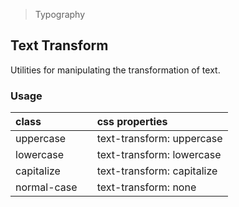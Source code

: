 > Typography

## Text Transform

Utilities for manipulating the transformation of text.

### Usage

| class |   | css properties |
|:--|:--|:--|
| uppercase |  | text-transform: uppercase |
| lowercase |  | text-transform: lowercase |
| capitalize |  | text-transform: capitalize |
| normal-case |  | text-transform: none |
